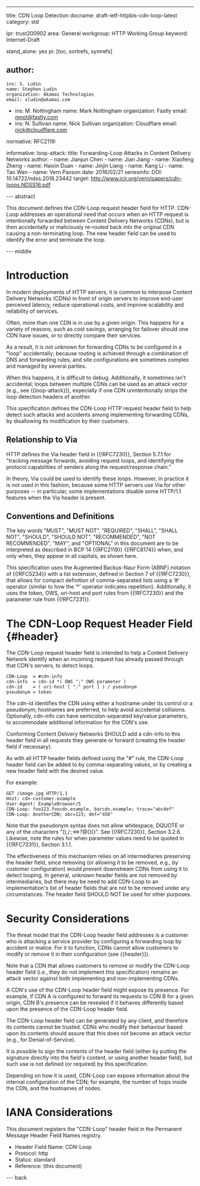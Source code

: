 ---
title: CDN Loop Detection
docname: draft-ietf-httpbis-cdn-loop-latest
category: std

ipr: trust200902
area: General
workgroup: HTTP Working Group
keyword: Internet-Draft

stand_alone: yes
pi: [toc, sortrefs, symrefs]

author:
 -
    ins: S. Ludin
    name: Stephen Ludin
    organization: Akamai Technologies
    email: sludin@akamai.com
 -
    ins: M. Nottingham
    name: Mark Nottingham
    organization: Fastly
    email: mnot@fastly.com
 -
    ins: N. Sullivan
    name: Nick Sullivan
    organization: Cloudflare
    email: nick@cloudflare.com

normative:
  RFC2119:

informative:
  loop-attack:
    title: Forwarding-Loop Attacks in Content Delivery Networks
    author:
    - name: Jianjun Chen
    - name: Jian Jiang
    - name: Xiaofeng Zheng
    - name: Haixin Duan
    - name: Jinjin Liang
    - name: Kang Li
    - name: Tao Wan
    - name: Vern Paxson
    date: 2016/02/21
    seriesinfo:
      DOI: 10.14722/ndss.2016.23442
    target: http://www.icir.org/vern/papers/cdn-loops.NDSS16.pdf



--- abstract

This document defines the CDN-Loop request header field for HTTP. CDN-Loop addresses an operational
need that occurs when an HTTP request is intentionally forwarded between Content Delivery Networks
(CDNs), but is then accidentally or maliciously re-routed back into the original CDN causing a
non-terminating loop. The new header field can be used to identify the error and terminate the loop.

--- middle

# Introduction

In modern deployments of HTTP servers, it is common to interpose Content Delivery Networks (CDNs)
in front of origin servers to improve end-user perceived latency, reduce operational costs, and
improve scalability and reliability of services.

Often, more than one CDN is in use by a given origin. This happens for a variety of reasons, such
as cost savings, arranging for failover should one CDN have issues, or to directly compare their
services.

As a result, it is not unknown for forwarding CDNs to be configured in a "loop" accidentally;
because routing is achieved through a combination of DNS and forwarding rules, and site
configurations are sometimes complex and managed by several parties.

When this happens, it is difficult to debug. Additionally, it sometimes isn't accidental; loops
between multiple CDNs can be used as an attack vector (e.g., see {{loop-attack}}), especially if one
CDN unintentionally strips the loop detection headers of another.

This specification defines the CDN-Loop HTTP request header field to help detect such attacks and accidents among implementing forwarding CDNs, by disallowing its modification by their customers.


## Relationship to Via

HTTP defines the Via header field in {{!RFC7230}}, Section 5.7.1 for "tracking message forwards,
avoiding request loops, and identifying the protocol capabilities of senders along the
request/response chain."

In theory, Via could be used to identify these loops. However, in practice it is not used in this
fashion, because some HTTP servers use Via for other purposes -- in particular, some
implementations disable some HTTP/1.1 features when the Via header is present.


## Conventions and Definitions

The key words "MUST", "MUST NOT", "REQUIRED", "SHALL", "SHALL NOT", "SHOULD", "SHOULD NOT",
"RECOMMENDED", "NOT RECOMMENDED", "MAY", and "OPTIONAL" in this document are to be interpreted as
described in BCP 14 {{RFC2119}} {{!RFC8174}} when, and only when, they appear in all capitals, as
shown here.

This specification uses the Augmented Backus-Naur Form (ABNF) notation of {{!RFC5234}} with a list
extension, defined in Section 7 of {{!RFC7230}}, that allows for compact definition of
comma-separated lists using a ‘#’ operator (similar to how the ‘*’ operator indicates repetition).
Additionally, it uses the token, OWS, uri-host and port rules from {{!RFC7230}} and the parameter
rule from {{!RFC7231}}.


# The CDN-Loop Request Header Field {#header}

The CDN-Loop request header field is intended to help a Content Delivery Network identify when an incoming request has already passed through that CDN's servers, to detect loops.

~~~ abnf
CDN-Loop  = #cdn-info
cdn-info  = cdn-id *( OWS ";" OWS parameter )
cdn-id    = ( uri-host [ ":" port ] ) / pseudonym
pseudonym = token
~~~

The cdn-id identifies the CDN using either a hostname under its control or a pseudonym; hostnames
are preferred, to help avoid accidental collisions. Optionally, cdn-info can have
semicolon-separated key/value parameters, to accommodate additional information for the CDN's use.

Conforming Content Delivery Networks SHOULD add a cdn-info to this header field in all requests they
generate or forward (creating the header field if necessary).

As with all HTTP header fields defined using the "#" rule, the CDN-Loop header field can be added to by comma-separating values, or by creating a new header field with the desired value.

For example:

~~~ example
GET /image.jpg HTTP/1.1
Host: cdn-customer.example
User-Agent: ExampleBrowser/5
CDN-Loop: foo123.foocdn.example, barcdn.example; trace="abcdef"
CDN-Loop: AnotherCDN; abc=123; def="456"

~~~

Note that the pseudonym syntax does not allow whitespace, DQUOTE or any of the characters
"(),/:;<=>?@[\]{}". See {{!RFC7230}}, Section 3.2.6. Likewise, note the rules for when parameter
values need to be quoted in {{!RFC7231}}, Section 3.1.1.

The effectiveness of this mechanism relies on all intermediaries preserving the header field, since
removing (or allowing it to be removed, e.g., by customer configuration) would prevent downstream
CDNs from using it to detect looping. In general, unknown header fields are not removed by
intermediaries, but there may be need to add CDN-Loop to an implementation's list of header fields
that are not to be removed under any circumstances. The header field SHOULD NOT be used for other
purposes.

# Security Considerations

The threat model that the CDN-Loop header field addresses is a customer who is attacking a service
provider by configuring a forwarding loop by accident or malice. For it to function, CDNs cannot
allow customers to modify or remove it in their configuration (see {{header}}).

Note that a CDN that allows customers to remove or modify the CDN-Loop header field (i.e., they do
not implement this specification) remains an attack vector against both implementing and
non-implementing CDNs.

A CDN's use of the CDN-Loop header field might expose its presence. For example, if CDN A is configured to forward its requests to CDN B for a given origin, CDN B's presence can be revealed if it behaves differently based upon the presence of the CDN-Loop header field.

The CDN-Loop header field can be generated by any client, and therefore its contents cannot be
trusted. CDNs who modify their behaviour based upon its contents should assure that this does not
become an attack vector (e.g., for Denial-of-Service).

It is possible to sign the contents of the header field (either by putting the signature directly
into the field's content, or using another header field), but such use is not defined (or required)
by this specification.

Depending on how it is used, CDN-Loop can expose information about the internal configuration of the CDN; for example, the number of hops inside the CDN, and the hostnames of nodes.


# IANA Considerations

This document registers the "CDN-Loop" header field in the Permanent Message Header Field Names registry.

* Header Field Name: CDN-Loop
* Protocol: http
* Status: standard
* Reference: (this document)


--- back

